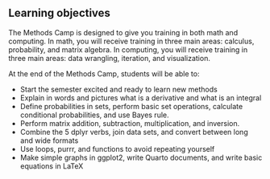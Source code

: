 ## Learning objectives

The Methods Camp is designed to give you training in both math and computing.  In math, you will receive training in three main areas: calculus, probability, and matrix algebra.  In computing, you will receive training in three main areas: data wrangling, iteration, and visualization.

At the end of the Methods Camp, students will be able to:

- Start the semester excited and ready to learn new methods
- Explain in words and pictures what is a derivative and what is an integral
- Define probabilities in sets, perform basic set operations, calculate conditional probabilities, and use Bayes rule.
- Perform matrix addition, subtraction, multiplication, and inversion.
- Combine the 5 dplyr verbs, join data sets, and convert between long and wide formats
- Use loops, purrr, and functions to avoid repeating yourself
- Make simple graphs in ggplot2, write Quarto documents, and write basic equations in LaTeX
